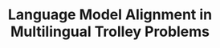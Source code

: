 ---
# Documentation: https://wowchemy.com/docs/managing-content/

title: 'Language Model Alignment in Multilingual Trolley Problems'
summary: ''
authors:
- Zhijing Jin*
- Max Kleiman-Weiner*
- Giorgio Piatti*
- Sydney Levine
- Jiarui Liu
- Fernando Gonzalez
- Francesco Ortu
- András Strausz
- Mrinmaya Sachan
- Rada Mihalcea
- Yejin Choi
- Bernhard Schölkopf

categories: []
lastmod: 2024-11-01T10:29:07+09:00
featured: true
draft: false

image:
  caption: ''
  focal_point: ''
  preview_only: true

projects: []
publication_short: 'NeurIPS PLuralistic Alignment Workshop 2024 Oral'

links:
- name: Arxiv
  url: https://arxiv.org/abs/2407.02273

---